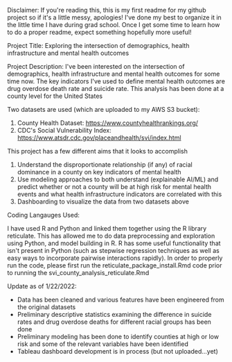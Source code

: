 Disclaimer: If you're reading this, this is my first readme for my github project so if it's a little messy, apologies! 
I've done my best to organize it in the little time I have during grad school. Once I get some time to learn how to do a proper readme,
expect something hopefully more useful! 

Project Title: 
Exploring the intersection of demographics, health infrastructure and mental health outcomes

Project Description:
I've been interested on the intersection of demographics, health infrastructure and mental health outcomes for some time now.  The key indicators I've used to define mental health outcomes are drug overdose death rate and suicide rate. This analysis has been done at a county level for the United States

Two datasets are used (which are uploaded to my AWS S3 bucket):
1. County Health Dataset: https://www.countyhealthrankings.org/
2. CDC's Social Vulnerability Index: https://www.atsdr.cdc.gov/placeandhealth/svi/index.html

This project has a few different aims that it looks to accomplish
1. Understand the disproportionate relationship (if any) of racial dominance in a county on key indicators of mental health
2. Use modeling approaches to both understand (explainable AI/ML) and predict whether or not a county will be at high risk for mental health events and what
health infrastructure indicators are correlated with this
3. Dashboarding to visualize the data from two datasets above

Coding Langauges Used:

I have used R and Python and linked them together using the R library reticulate. This has allowed me to do data preprocessing and exploration using Python, and model building in R. R has some useful functionality that isn't present in Python
(such as stepwise regression techniques as well as easy ways to incorporate pairwise interactions rapidly). In order to properly run the code, please first run the reticulate_package_install.Rmd code prior to running the svi_county_analysis_reticulate.Rmd

Update as of 1/22/2022:
- Data has been cleaned and various features have been engineered from the original datasets
- Preliminary descriptive statistics examining the difference in suicide rates and drug overdose deaths for different racial groups has been done 
- Preliminary modeling has been done to identify counties at high or low risk and some of the relevant variables have been identified 
- Tableau dashboard development is in process (but not uploaded...yet)

